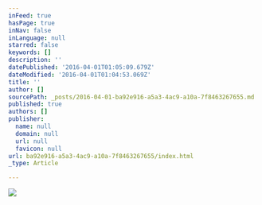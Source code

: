 ```yaml
---
inFeed: true
hasPage: true
inNav: false
inLanguage: null
starred: false
keywords: []
description: ''
datePublished: '2016-04-01T01:05:09.679Z'
dateModified: '2016-04-01T01:04:53.069Z'
title: ''
author: []
sourcePath: _posts/2016-04-01-ba92e916-a5a3-4ac9-a10a-7f8463267655.md
published: true
authors: []
publisher:
  name: null
  domain: null
  url: null
  favicon: null
url: ba92e916-a5a3-4ac9-a10a-7f8463267655/index.html
_type: Article

---
```

![](https://the-grid-user-content.s3-us-west-2.amazonaws.com/c0fb6083-dee0-43c8-bd1a-9b59d3688185.png)